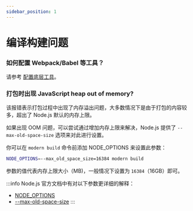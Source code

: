 ```yaml
---
sidebar_position: 1
---
```


# 编译构建问题

### 如何配置 Webpack/Babel 等工具？

请参考 [配置底层工具](/docs/guides/usages/low-level)。

### 打包时出现 JavaScript heap out of memory?

该报错表示打包过程中出现了内存溢出问题，大多数情况下是由于打包的内容较多，超出了 Node.js 默认的内存上限。

如果出现 OOM 问题，可以尝试通过增加内存上限来解决，Node.js 提供了 `--max-old-space-size` 选项来对此进行设置。

你可以在 `modern build` 命令前添加 NODE_OPTIONS 来设置此参数：

```bash
NODE_OPTIONS=--max_old_space_size=16384 modern build
```

参数的值代表内存上限大小（MB)，一般情况下设置为 `16384`（16GB）即可。

:::info
Node.js 官方文档中有对以下参数更详细的解释：
- [NODE_OPTIONS](http://nodejs.cn/api/cli/node_options_options.html)
- [--max-old-space-size](http://nodejs.cn/api/cli/max_old_space_size_size_in_megabytes.html)
:::
